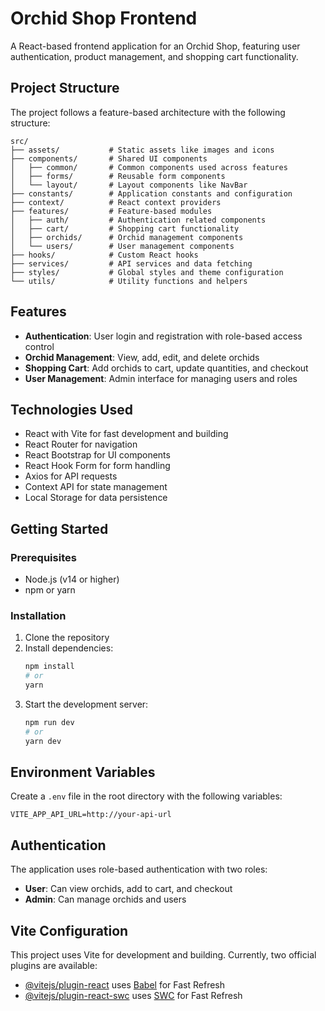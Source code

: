 # Orchid Shop Frontend

A React-based frontend application for an Orchid Shop, featuring user authentication, product management, and shopping cart functionality.

## Project Structure

The project follows a feature-based architecture with the following structure:

```
src/
├── assets/           # Static assets like images and icons
├── components/       # Shared UI components
│   ├── common/       # Common components used across features
│   ├── forms/        # Reusable form components
│   └── layout/       # Layout components like NavBar
├── constants/        # Application constants and configuration
├── context/          # React context providers
├── features/         # Feature-based modules
│   ├── auth/         # Authentication related components
│   ├── cart/         # Shopping cart functionality
│   ├── orchids/      # Orchid management components
│   └── users/        # User management components
├── hooks/            # Custom React hooks
├── services/         # API services and data fetching
├── styles/           # Global styles and theme configuration
└── utils/            # Utility functions and helpers
```

## Features

- **Authentication**: User login and registration with role-based access control
- **Orchid Management**: View, add, edit, and delete orchids
- **Shopping Cart**: Add orchids to cart, update quantities, and checkout
- **User Management**: Admin interface for managing users and roles

## Technologies Used

- React with Vite for fast development and building
- React Router for navigation
- React Bootstrap for UI components
- React Hook Form for form handling
- Axios for API requests
- Context API for state management
- Local Storage for data persistence

## Getting Started

### Prerequisites

- Node.js (v14 or higher)
- npm or yarn

### Installation

1. Clone the repository
2. Install dependencies:
   ```bash
   npm install
   # or
   yarn
   ```
3. Start the development server:
   ```bash
   npm run dev
   # or
   yarn dev
   ```

## Environment Variables

Create a `.env` file in the root directory with the following variables:

```
VITE_APP_API_URL=http://your-api-url
```

## Authentication

The application uses role-based authentication with two roles:

- **User**: Can view orchids, add to cart, and checkout
- **Admin**: Can manage orchids and users

## Vite Configuration

This project uses Vite for development and building. Currently, two official plugins are available:

- [@vitejs/plugin-react](https://github.com/vitejs/vite-plugin-react/blob/main/packages/plugin-react/README.md) uses [Babel](https://babeljs.io/) for Fast Refresh
- [@vitejs/plugin-react-swc](https://github.com/vitejs/vite-plugin-react-swc) uses [SWC](https://swc.rs/) for Fast Refresh
